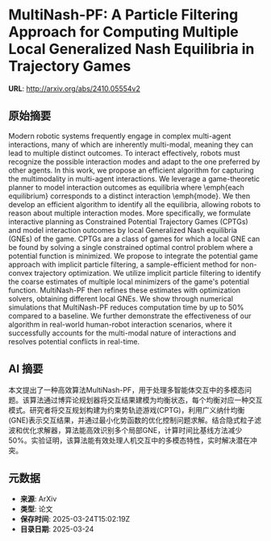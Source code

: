 # MultiNash-PF: A Particle Filtering Approach for Computing Multiple Local Generalized Nash Equilibria in Trajectory Games

**URL**: http://arxiv.org/abs/2410.05554v2

## 原始摘要

Modern robotic systems frequently engage in complex multi-agent interactions,
many of which are inherently multi-modal, meaning they can lead to multiple
distinct outcomes. To interact effectively, robots must recognize the possible
interaction modes and adapt to the one preferred by other agents. In this work,
we propose an efficient algorithm for capturing the multimodality in
multi-agent interactions. We leverage a game-theoretic planner to model
interaction outcomes as equilibria where \emph{each equilibrium} corresponds to
a distinct interaction \emph{mode}. We then develop an efficient algorithm to
identify all the equilibria, allowing robots to reason about multiple
interaction modes. More specifically, we formulate interactive planning as
Constrained Potential Trajectory Games (CPTGs) and model interaction outcomes
by local Generalized Nash equilibria (GNEs) of the game. CPTGs are a class of
games for which a local GNE can be found by solving a single constrained
optimal control problem where a potential function is minimized. We propose to
integrate the potential game approach with implicit particle filtering, a
sample-efficient method for non-convex trajectory optimization. We utilize
implicit particle filtering to identify the coarse estimates of multiple local
minimizers of the game's potential function. MultiNash-PF then refines these
estimates with optimization solvers, obtaining different local GNEs. We show
through numerical simulations that MultiNash-PF reduces computation time by up
to 50\% compared to a baseline. We further demonstrate the effectiveness of our
algorithm in real-world human-robot interaction scenarios, where it
successfully accounts for the multi-modal nature of interactions and resolves
potential conflicts in real-time.


## AI 摘要

本文提出了一种高效算法MultiNash-PF，用于处理多智能体交互中的多模态问题。该算法通过博弈论规划器将交互结果建模为均衡状态，每个均衡对应一种交互模式。研究者将交互规划构建为约束势轨迹游戏(CPTG)，利用广义纳什均衡(GNE)表示交互结果，并通过最小化势函数的优化控制问题求解。结合隐式粒子滤波和优化求解器，算法能高效识别多个局部GNE，计算时间比基线方法减少50%。实验证明，该算法能有效处理人机交互中的多模态特性，实时解决潜在冲突。

## 元数据

- **来源**: ArXiv
- **类型**: 论文
- **保存时间**: 2025-03-24T15:02:19Z
- **目录日期**: 2025-03-24

